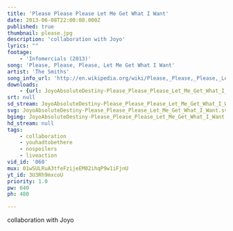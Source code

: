```yaml
---
title: 'Please Please Please Let Me Get What I Want'
date: 2013-06-08T22:00:08.000Z
published: true
thumbnail: please.jpg
description: 'collaboration with Joyo'
lyrics: ""
footage:
    - 'Infomercials (2013)'
song: 'Please, Please, Please, Let Me Get What I Want'
artist: 'The Smiths'
song_info_url: 'http://en.wikipedia.org/wiki/Please,_Please,_Please,_Let_Me_Get_What_I_Want'
downloads:
    - {url: JoyoAbsoluteDestiny-Please_Please_Please_Let_Me_Get_What_I_Want-480p.m4v, title: '480p mp4', width: 640, height: 480, mimetype: video/mp4}
srt: null
sd_stream: JoyoAbsoluteDestiny-Please_Please_Please_Let_Me_Get_What_I_Want-480p.m4v
svg: JoyoAbsoluteDestiny-Please_Please_Please_Let_Me_Get_What_I_Want.svg
bgimg: JoyoAbsoluteDestiny-Please_Please_Please_Let_Me_Get_What_I_Want.jpg
hd_stream: null
tags:
    - collaboration
    - youhadtobethere
    - nospoilers
    - liveaction
vid_id: '060'
mux: 01wSULRuA3tfeFzijeEM02ihqP9w1iFjnU
yt_id: 3U3Rh9mxcoU
priority: 1.0
pw: 640
ph: 480

---
```

collaboration with Joyo